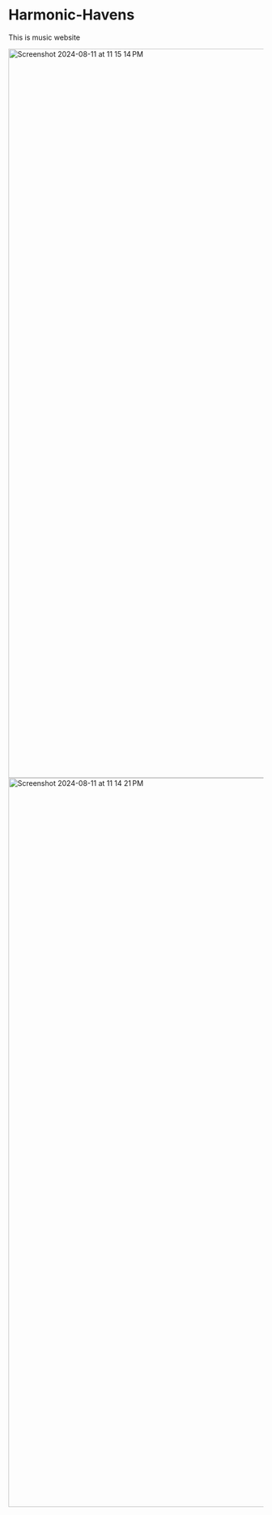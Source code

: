 # Harmonic-Havens
This is music website

<img width="1440" alt="Screenshot 2024-08-11 at 11 15 14 PM" src="https://github.com/user-attachments/assets/27f9dbd2-f72e-42d3-88fb-d01b3c63c789"> <br>
<img width="1440" alt="Screenshot 2024-08-11 at 11 14 21 PM" src="https://github.com/user-attachments/assets/6775532d-20fa-499c-8c11-9056a98e260c">


